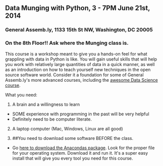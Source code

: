 ## Data Munging with Python, 3 - 7PM June 21st, 2014
### General Assemb.ly, 1133 15th St NW, Washington, DC 20005
### On the 8th Floor!! Ask where the Munging class is.

This course is a workshop meant to give you a hands-on feel for what grappling with data
in Python is like. You will gain useful skills that will help you work with relatively
large quantities of data in a quick manner, as well as an introduction on how to teach
yourself new techniques in the open source software world.  Consider it a foundation
for some of General Assemb.ly's more advanced courses, including the [awesome
Data Science course](https://generalassemb.ly/education/data-science/washington-dc).  

What you need:  

1. A brain and a willingness to learn
  * SOME experience with programming in the past will be very helpful
  * Definitely need to be computer literate.

2. A laptop computer (Mac, Windows, Linux are all good)

3. ##You need to download some software BEFORE the class.  
  * Go [here to download the Anacondas package](http://continuum.io/downloads).  Look for the proper file for
  your operating system.  Download it and run it.  It's a super easy install that will
  give you every tool you need for this course.  
